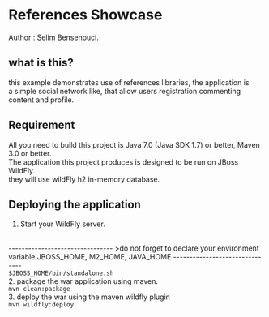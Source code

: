 References Showcase
====================
Author : Selim Bensenouci.

what is this?
------------

this example demonstrates use of references libraries, the application is <br/>
a simple social network like, that allow users registration commenting content and profile.

Requirement
-----------

All you need to build this project is Java 7.0 (Java SDK 1.7) or better, Maven 3.0 or better.<br/>
The application this project produces is designed to be run on JBoss WildFly. <br/>
they will use wildFly h2 in-memory database.

Deploying the application
--------------------------

1. Start your WildFly server.
<br/>
--------------------------------
>do not forget to declare your environment variable JBOSS_HOME, M2_HOME, JAVA_HOME
-------------------------------
<br/>
<code>$JBOSS_HOME/bin/standalone.sh</code>
<br/>
2. package the war application using maven.
<br/>
<code>mvn clean:package</code>
<br/>
3. deploy the war using the maven wildfly plugin
<br/>
<code>mvn wildfly:deploy</code>
 <br/>




